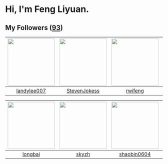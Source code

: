 # Hi, I'm Feng Liyuan.

## My Followers ([93](https://github.com/SunRunAway?tab=followers))

| <img src="https://avatars.githubusercontent.com/u/8664695?v=4" width="150" height="150" /> | <img src="https://avatars.githubusercontent.com/u/71307974?v=4" width="150" height="150" /> | <img src="https://avatars.githubusercontent.com/u/1814146?v=4" width="150" height="150" /> | <img src="https://avatars.githubusercontent.com/u/1457382?v=4" width="150" height="150" /> |
| :----------------------------------------------------------------------------------------: | :-----------------------------------------------------------------------------------------: | :----------------------------------------------------------------------------------------: | :----------------------------------------------------------------------------------------: |
|                        [landylee007](https://github.com/landylee007)                       |                       [StevenJokess](https://github.com/StevenJokess)                       |                            [rwifeng](https://github.com/rwifeng)                           |                         [lintianzhi](https://github.com/lintianzhi)                        |

| <img src="https://avatars.githubusercontent.com/u/1204301?v=4" width="150" height="150" /> | <img src="https://avatars.githubusercontent.com/u/4198311?v=4" width="150" height="150" /> | <img src="https://avatars.githubusercontent.com/u/10383?v=4" width="150" height="150" /> | <img src="https://avatars.githubusercontent.com/u/10498732?v=4" width="150" height="150" /> |
| :----------------------------------------------------------------------------------------: | :----------------------------------------------------------------------------------------: | :--------------------------------------------------------------------------------------: | :-----------------------------------------------------------------------------------------: |
|                            [longbai](https://github.com/longbai)                           |                              [skyzh](https://github.com/skyzh)                             |                       [shaobin0604](https://github.com/shaobin0604)                      |                            [ericsyh](https://github.com/ericsyh)                            |